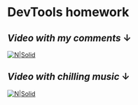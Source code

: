 # DevTools homework
## _Video with my comments_ ↓

[![N|Solid](https://pngimg.com/uploads/google_drive/small/google_drive_PNG4.png)](https://drive.google.com/file/d/1wOBHQgCviWmEFf8c_uK5s-olSl1TzojI/view?usp=sharing)


## _Video with chilling music_ ↓

[![N|Solid](https://assets.classicfm.com/2014/20/ludovico-einaudi-piano-1400506542-view-0.jpg)](https://drive.google.com/file/d/1siY-V_cTLon8prUUS5kSAWRjEfBsV536/view?usp=sharing)




